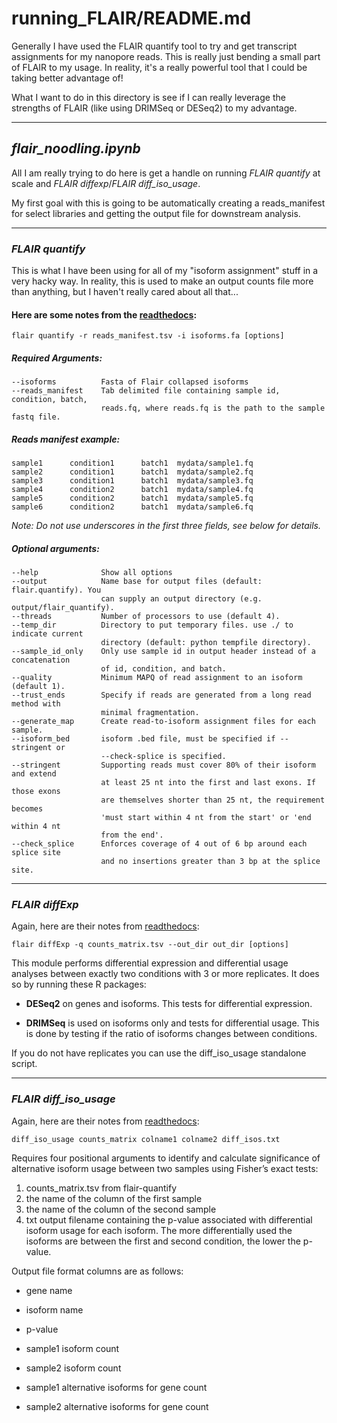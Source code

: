 # running_FLAIR/README.md

Generally I have used the FLAIR quantify tool 
to try and get transcript assignments for my 
nanopore reads.
This is really just bending a small part of 
FLAIR to my usage.
In reality, it's a really powerful tool that 
I could be taking better advantage of!

What I want to do in this directory is see if 
I can really leverage the strengths of FLAIR 
(like using DRIMSeq or DESeq2) to my advantage.

***

## *flair_noodling.ipynb*

All I am really trying to do here is get a 
handle on running *FLAIR quantify* at scale 
and *FLAIR diffexp*/*FLAIR diff_iso_usage*.

My first goal with this is going to be automatically 
creating a reads_manifest for select libraries and 
getting the output file for downstream analysis.

***

### *FLAIR quantify*
This is what I have been using for all of my 
"isoform assignment" stuff in a very hacky way.
In reality, this is used to make an output 
counts file more than anything, but I haven't
really cared about all that...

#### Here are some notes from the [readthedocs](https://flair.readthedocs.io/en/latest/modules.html#flair-quantify):

    flair quantify -r reads_manifest.tsv -i isoforms.fa [options]

##### Required Arguments:

    --isoforms          Fasta of Flair collapsed isoforms
    --reads_manifest    Tab delimited file containing sample id, condition, batch,
                        reads.fq, where reads.fq is the path to the sample fastq file.

##### Reads manifest example:

    sample1      condition1      batch1  mydata/sample1.fq
    sample2      condition1      batch1  mydata/sample2.fq
    sample3      condition1      batch1  mydata/sample3.fq
    sample4      condition2      batch1  mydata/sample4.fq
    sample5      condition2      batch1  mydata/sample5.fq
    sample6      condition2      batch1  mydata/sample6.fq

*Note: Do not use underscores in the first three fields, see below for details.*

##### Optional arguments:

    --help              Show all options
    --output            Name base for output files (default: flair.quantify). You
                        can supply an output directory (e.g. output/flair_quantify).
    --threads           Number of processors to use (default 4).
    --temp_dir          Directory to put temporary files. use ./ to indicate current
                        directory (default: python tempfile directory).
    --sample_id_only    Only use sample id in output header instead of a concatenation
                        of id, condition, and batch.
    --quality           Minimum MAPQ of read assignment to an isoform (default 1).
    --trust_ends        Specify if reads are generated from a long read method with
                        minimal fragmentation.
    --generate_map      Create read-to-isoform assignment files for each sample.
    --isoform_bed       isoform .bed file, must be specified if --stringent or
                        --check-splice is specified.
    --stringent         Supporting reads must cover 80% of their isoform and extend
                        at least 25 nt into the first and last exons. If those exons
                        are themselves shorter than 25 nt, the requirement becomes
                        'must start within 4 nt from the start' or 'end within 4 nt
                        from the end'.
    --check_splice      Enforces coverage of 4 out of 6 bp around each splice site
                        and no insertions greater than 3 bp at the splice site.

***

### *FLAIR diffExp*

Again, here are their notes from [readthedocs](https://flair.readthedocs.io/en/latest/modules.html#flair-diffexp):

    flair diffExp -q counts_matrix.tsv --out_dir out_dir [options]

This module performs differential expression and differential usage analyses between exactly two conditions with 3 or more replicates. It does so by running these R packages:

* **DESeq2** on genes and isoforms. This tests for differential expression.

* **DRIMSeq** is used on isoforms only and tests for differential usage. This is done by testing if the ratio of isoforms changes between conditions.

If you do not have replicates you can use the diff_iso_usage standalone script.

***

### *FLAIR diff_iso_usage*

Again, here are their notes from [readthedocs](https://flair.readthedocs.io/en/latest/scripts.html#diff-iso-usage):

    diff_iso_usage counts_matrix colname1 colname2 diff_isos.txt

Requires four positional arguments to identify 
and calculate significance of alternative isoform 
usage between two samples using Fisher’s exact tests: 
1. counts_matrix.tsv from flair-quantify
2. the name of the column of the first sample
3. the name of the column of the second sample
4. txt output filename containing the p-value associated with differential isoform usage for each isoform. The more differentially used the isoforms are between the first and second condition, the lower the p-value.

Output file format columns are as follows:

* gene name

* isoform name

* p-value

* sample1 isoform count

* sample2 isoform count

* sample1 alternative isoforms for gene count

* sample2 alternative isoforms for gene count

